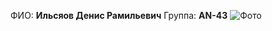 ФИО: **Ильсяов Денис Рамильевич**
Группа: **AN-43**
![Фото](https://lh3.googleusercontent.com/pw/AJFCJaWtY78h5PaZqhDk4SDf4Te-AYawLSI5g4K18eCKpPFnemJBybJbL1cu9tadlc8gIHPcXD3Uw0F0OF6evlIDhw-vsdDoNSPVhkJcluQGRKXk4rrHiNq3zaysqQhZqjuLnb4Mfz_g3ltY2kiZ68LAQDEK0rvxN53nFSDlLyVZsbDwyOggdZaGo2NFqloXgD7UM3poNiAzvro6eLCY3IBxCXplxk7SHR2U49gD81dSAeYUd4u1IC26LDohiaO0-ncoKKKajqwUU_wy1UOmlVJuVb-8A7w11xLD8_h1PwmDIGkcnTy5PwQE29LEMo4vQkeRuswevoRaXCPqHQ9L_l3OkUL9zZUf2ftB2YtdkvNbHOt4oBb3LgTWQyhGJYzBHE7w9xQLYzWxiCy5nqEdsuJUlpIYOQc4s9H5L_H6b5GZjFDEzTwxH_UkQ21ib05bfFXVMeGhk9_ViT1K7m6XPF7yAhpur3Y1cVLDJfg3EsZ5JFWGZGWh0hxxil14jHvUirZQ2xSK_4mqh6Vjw5dtnoPg-ELAY1naw6ZbJA1IBBCcxY0_LQIt-WMZxBvF2qhPbJejV-_tlzdnJZdH2A5wa0xjldEx0L7kFklB7AjLAYlLSoj70HQ48cYjo3F7ywrvnx2zpdUQfXTCvPwhoHcOhhzYq0jbdNY0S0ZhUEO2Loe0w1SDsiiZ47aD0w89RTDJ0K9NhEM0kcvbXKVwiNcLiPDDf_-TQcZphHVV1xvbLPI809phCOOu1id-k8kJAgL6Xj-djuYIf276jEaNNfNeVR8Dx-6mMKqg2MrbccV087QXp_bhedmW9F9bukErnfCrdRfvhf2VoRnNTuefUMZhWcadIY-x07aCCaCj1_4DHSb3Hcmo7JecaWBw5rwbQbqvsYCzDviQYVCbvrhprexi75WmcI8)
